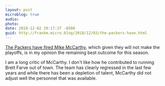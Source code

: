 ```yaml
---
layout: post
microblog: true
audio: 
photo: 
date: 2018-12-02 19:17:27 -0500
guid: http://frankm.micro.blog/2018/12/03/the-packers-have.html
---
```

[The Packers have fired Mike McCarthy](https://www.packers.com/news/packers-announce-head-coaching-change), which given they will not make the playoffs, is in my opinion the remaining best outcome for this season. 

I am a long critic of McCarthy. I don't like how he contributed to running Brett Farve out of town. The team has clearly regressed in the last few years and while there has been a depletion of talent, McCarthy did not adjust well the personnel that was available.
